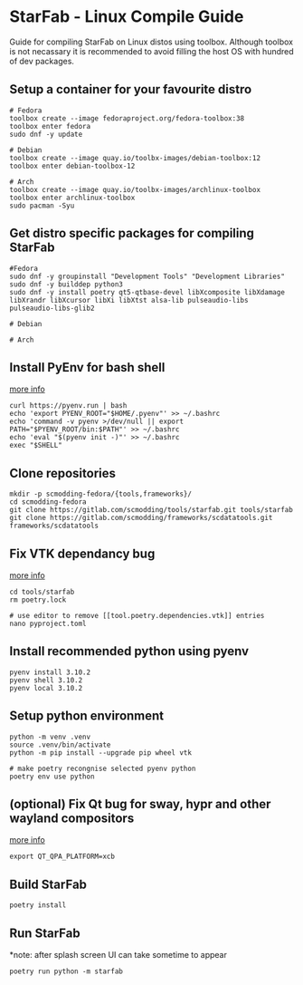# StarFab - Linux Compile Guide
Guide for compiling StarFab on Linux distos using toolbox. Although toolbox is not necassary it is recommended to avoid filling the host OS with hundred of dev packages.
## Setup a container for your favourite distro
```
# Fedora
toolbox create --image fedoraproject.org/fedora-toolbox:38
toolbox enter fedora
sudo dnf -y update

# Debian
toolbox create --image quay.io/toolbx-images/debian-toolbox:12
toolbox enter debian-toolbox-12

# Arch
toolbox create --image quay.io/toolbx-images/archlinux-toolbox
toolbox enter archlinux-toolbox
sudo pacman -Syu
```
## Get distro specific packages for compiling StarFab
```
#Fedora
sudo dnf -y groupinstall "Development Tools" "Development Libraries" 
sudo dnf -y builddep python3
sudo dnf -y install poetry qt5-qtbase-devel libXcomposite libXdamage libXrandr libXcursor libXi libXtst alsa-lib pulseaudio-libs pulseaudio-libs-glib2

# Debian

# Arch
```
## Install PyEnv for bash shell
[more info](https://github.com/pyenv/pyenv)
```
curl https://pyenv.run | bash
echo 'export PYENV_ROOT="$HOME/.pyenv"' >> ~/.bashrc
echo 'command -v pyenv >/dev/null || export PATH="$PYENV_ROOT/bin:$PATH"' >> ~/.bashrc
echo 'eval "$(pyenv init -)"' >> ~/.bashrc
exec "$SHELL"
```
## Clone repositories
```
mkdir -p scmodding-fedora/{tools,frameworks}/
cd scmodding-fedora
git clone https://gitlab.com/scmodding/tools/starfab.git tools/starfab
git clone https://gitlab.com/scmodding/frameworks/scdatatools.git frameworks/scdatatools
```
## Fix VTK dependancy bug
[more info](https://gitlab.com/scmodding/tools/starfab/-/issues/70)
```
cd tools/starfab
rm poetry.lock

# use editor to remove [[tool.poetry.dependencies.vtk]] entries
nano pyproject.toml 
```
## Install recommended python using pyenv
```
pyenv install 3.10.2
pyenv shell 3.10.2
pyenv local 3.10.2
```
## Setup python environment
```
python -m venv .venv
source .venv/bin/activate
python -m pip install --upgrade pip wheel vtk

# make poetry recongnise selected pyenv python
poetry env use python
```
## (optional) Fix Qt bug for sway, hypr and other wayland compositors
[more info](https://bugreports.qt.io/browse/QTBUG-81504)
```
export QT_QPA_PLATFORM=xcb
```

## Build StarFab
```
poetry install
```
## Run StarFab
*note: after splash screen UI can take sometime to appear
```
poetry run python -m starfab
```
